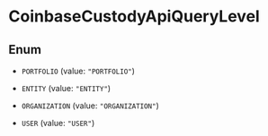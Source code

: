 
# CoinbaseCustodyApiQueryLevel

## Enum


* `PORTFOLIO` (value: `"PORTFOLIO"`)

* `ENTITY` (value: `"ENTITY"`)

* `ORGANIZATION` (value: `"ORGANIZATION"`)

* `USER` (value: `"USER"`)



